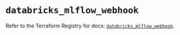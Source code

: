 # `databricks_mlflow_webhook`

Refer to the Terraform Registry for docs: [`databricks_mlflow_webhook`](https://registry.terraform.io/providers/databricks/databricks/1.60.0/docs/resources/mlflow_webhook).
